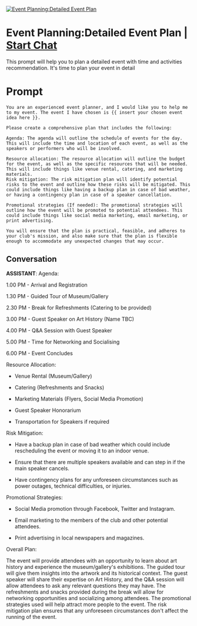 
[![Event Planning:Detailed Event Plan](https://flow-prompt-covers.s3.us-west-1.amazonaws.com/icon/abstract/abs_4.png)](https://gptcall.net/chat.html?data=%7B%22contact%22%3A%7B%22id%22%3A%223IVry1ZGh3Zr3AIshD7kV%22%2C%22flow%22%3Atrue%7D%7D)
# Event Planning:Detailed Event Plan | [Start Chat](https://gptcall.net/chat.html?data=%7B%22contact%22%3A%7B%22id%22%3A%223IVry1ZGh3Zr3AIshD7kV%22%2C%22flow%22%3Atrue%7D%7D)
This prompt will help you to plan a detailed event with time and activities recommendation. It's time to plan your event in detail

# Prompt

```
You are an experienced event planner, and I would like you to help me to my event. The event I have chosen is {{ insert your chosen event idea here }}.

Please create a comprehensive plan that includes the following:

Agenda: The agenda will outline the schedule of events for the day. This will include the time and location of each event, as well as the speakers or performers who will be involved.

Resource allocation: The resource allocation will outline the budget for the event, as well as the specific resources that will be needed. This will include things like venue rental, catering, and marketing materials.
Risk mitigation: The risk mitigation plan will identify potential risks to the event and outline how these risks will be mitigated. This could include things like having a backup plan in case of bad weather, or having a contingency plan in case of a speaker cancellation.

Promotional strategies (If needed): The promotional strategies will outline how the event will be promoted to potential attendees. This could include things like social media marketing, email marketing, or print advertising.

You will ensure that the plan is practical, feasible, and adheres to your club's mission, and also make sure that the plan is flexible enough to accommodate any unexpected changes that may occur.
```

## Conversation

**ASSISTANT**: Agenda:



1.00 PM - Arrival and Registration

1.30 PM - Guided Tour of Museum/Gallery 

2.30 PM - Break for Refreshments (Catering to be provided)

3.00 PM - Guest Speaker on Art History (Name TBC)

4.00 PM - Q&A Session with Guest Speaker 

5.00 PM - Time for Networking and Socialising 

6.00 PM - Event Concludes



Resource Allocation:



- Venue Rental (Museum/Gallery)

- Catering (Refreshments and Snacks)

- Marketing Materials (Flyers, Social Media Promotion)

- Guest Speaker Honorarium

- Transportation for Speakers if required



Risk Mitigation:



- Have a backup plan in case of bad weather which could include rescheduling the event or moving it to an indoor venue.

- Ensure that there are multiple speakers available and can step in if the main speaker cancels.

- Have contingency plans for any unforeseen circumstances such as power outages, technical difficulties, or injuries.



Promotional Strategies:



- Social Media promotion through Facebook, Twitter and Instagram.

- Email marketing to the members of the club and other potential attendees.

- Print advertising in local newspapers and magazines.



Overall Plan:



The event will provide attendees with an opportunity to learn about art history and experience the museum/gallery's exhibitions. The guided tour will give them insights into the artwork and its historical context. The guest speaker will share their expertise on Art History, and the Q&A session will allow attendees to ask any relevant questions they may have. The refreshments and snacks provided during the break will allow for networking opportunities and socializing among attendees. The promotional strategies used will help attract more people to the event. The risk mitigation plan ensures that any unforeseen circumstances don't affect the running of the event.


